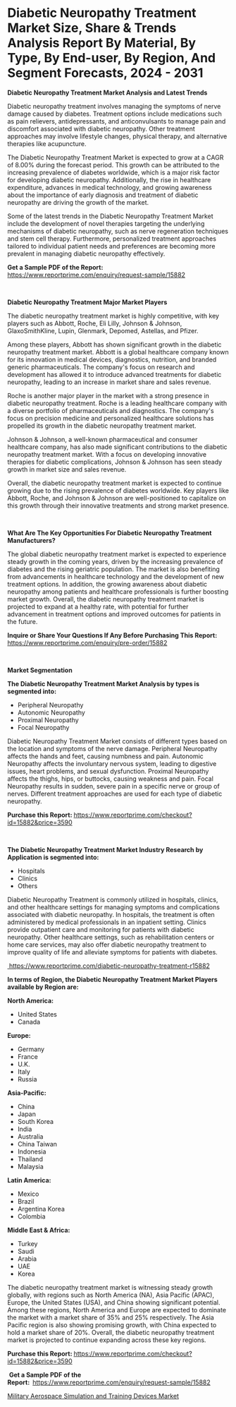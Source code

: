 <p><h1>Diabetic Neuropathy Treatment Market Size, Share & Trends Analysis Report By Material, By Type, By End-user, By Region, And Segment Forecasts, 2024 - 2031</h1></p><p><strong>Diabetic Neuropathy Treatment Market Analysis and Latest Trends</strong></p>
<p><p>Diabetic neuropathy treatment involves managing the symptoms of nerve damage caused by diabetes. Treatment options include medications such as pain relievers, antidepressants, and anticonvulsants to manage pain and discomfort associated with diabetic neuropathy. Other treatment approaches may involve lifestyle changes, physical therapy, and alternative therapies like acupuncture.</p><p>The Diabetic Neuropathy Treatment Market is expected to grow at a CAGR of 8.00% during the forecast period. This growth can be attributed to the increasing prevalence of diabetes worldwide, which is a major risk factor for developing diabetic neuropathy. Additionally, the rise in healthcare expenditure, advances in medical technology, and growing awareness about the importance of early diagnosis and treatment of diabetic neuropathy are driving the growth of the market.</p><p>Some of the latest trends in the Diabetic Neuropathy Treatment Market include the development of novel therapies targeting the underlying mechanisms of diabetic neuropathy, such as nerve regeneration techniques and stem cell therapy. Furthermore, personalized treatment approaches tailored to individual patient needs and preferences are becoming more prevalent in managing diabetic neuropathy effectively.</p></p>
<p><strong>Get a Sample PDF of the Report:&nbsp;</strong> <a href="https://www.reportprime.com/enquiry/request-sample/15882">https://www.reportprime.com/enquiry/request-sample/15882</a></p>
<p>&nbsp;</p>
<p><strong>Diabetic Neuropathy Treatment Major Market Players</strong></p>
<p><p>The diabetic neuropathy treatment market is highly competitive, with key players such as Abbott, Roche, Eli Lilly, Johnson & Johnson, GlaxoSmithKline, Lupin, Glenmark, Depomed, Astellas, and Pfizer.</p><p>Among these players, Abbott has shown significant growth in the diabetic neuropathy treatment market. Abbott is a global healthcare company known for its innovation in medical devices, diagnostics, nutrition, and branded generic pharmaceuticals. The company's focus on research and development has allowed it to introduce advanced treatments for diabetic neuropathy, leading to an increase in market share and sales revenue.</p><p>Roche is another major player in the market with a strong presence in diabetic neuropathy treatment. Roche is a leading healthcare company with a diverse portfolio of pharmaceuticals and diagnostics. The company's focus on precision medicine and personalized healthcare solutions has propelled its growth in the diabetic neuropathy treatment market.</p><p>Johnson & Johnson, a well-known pharmaceutical and consumer healthcare company, has also made significant contributions to the diabetic neuropathy treatment market. With a focus on developing innovative therapies for diabetic complications, Johnson & Johnson has seen steady growth in market size and sales revenue.</p><p>Overall, the diabetic neuropathy treatment market is expected to continue growing due to the rising prevalence of diabetes worldwide. Key players like Abbott, Roche, and Johnson & Johnson are well-positioned to capitalize on this growth through their innovative treatments and strong market presence.</p></p>
<p>&nbsp;</p>
<p><strong>What Are The Key Opportunities For Diabetic Neuropathy Treatment Manufacturers?</strong></p>
<p><p>The global diabetic neuropathy treatment market is expected to experience steady growth in the coming years, driven by the increasing prevalence of diabetes and the rising geriatric population. The market is also benefiting from advancements in healthcare technology and the development of new treatment options. In addition, the growing awareness about diabetic neuropathy among patients and healthcare professionals is further boosting market growth. Overall, the diabetic neuropathy treatment market is projected to expand at a healthy rate, with potential for further advancement in treatment options and improved outcomes for patients in the future.</p></p>
<p><strong>Inquire or Share Your Questions If Any Before Purchasing This Report:</strong> <a href="https://www.reportprime.com/enquiry/pre-order/15882">https://www.reportprime.com/enquiry/pre-order/15882</a></p>
<p>&nbsp;</p>
<p><strong>Market Segmentation</strong></p>
<p><strong>The Diabetic Neuropathy Treatment Market Analysis by types is segmented into:</strong></p>
<p><ul><li>Peripheral Neuropathy</li><li>Autonomic Neuropathy</li><li>Proximal Neuropathy</li><li>Focal Neuropathy</li></ul></p>
<p><p>Diabetic Neuropathy Treatment Market consists of different types based on the location and symptoms of the nerve damage. Peripheral Neuropathy affects the hands and feet, causing numbness and pain. Autonomic Neuropathy affects the involuntary nervous system, leading to digestive issues, heart problems, and sexual dysfunction. Proximal Neuropathy affects the thighs, hips, or buttocks, causing weakness and pain. Focal Neuropathy results in sudden, severe pain in a specific nerve or group of nerves. Different treatment approaches are used for each type of diabetic neuropathy.</p></p>
<p><strong>Purchase this Report:&nbsp;</strong><a href="https://www.reportprime.com/checkout?id=15882&price=3590">https://www.reportprime.com/checkout?id=15882&price=3590</a></p>
<p>&nbsp;</p>
<p><strong>The Diabetic Neuropathy Treatment Market Industry Research by Application is segmented into:</strong></p>
<p><ul><li>Hospitals</li><li>Clinics</li><li>Others</li></ul></p>
<p><p>Diabetic Neuropathy Treatment is commonly utilized in hospitals, clinics, and other healthcare settings for managing symptoms and complications associated with diabetic neuropathy. In hospitals, the treatment is often administered by medical professionals in an inpatient setting. Clinics provide outpatient care and monitoring for patients with diabetic neuropathy. Other healthcare settings, such as rehabilitation centers or home care services, may also offer diabetic neuropathy treatment to improve quality of life and alleviate symptoms for patients with diabetes.</p></p>
<p><a href="https://www.reportprime.com/diabetic-neuropathy-treatment-r15882">&nbsp;https://www.reportprime.com/diabetic-neuropathy-treatment-r15882</a></p>
<p><strong>In terms of Region, the Diabetic Neuropathy Treatment Market Players available by Region are:</strong></p>
<p>
    <p> <strong> North America: </strong>
        <ul>
            <li>United States</li>
            <li>Canada</li>
        </ul>
        </p> 
    <p> <strong> Europe: </strong>
        <ul>
            <li>Germany</li>
            <li>France</li>
            <li>U.K.</li>
            <li>Italy</li>
            <li>Russia</li>
        </ul>
        </p> 
    <p> <strong> Asia-Pacific: </strong>
        <ul>
            <li>China</li>
            <li>Japan</li>
            <li>South Korea</li>
            <li>India</li>
            <li>Australia</li>
            <li>China Taiwan</li>
            <li>Indonesia</li>
            <li>Thailand</li>
            <li>Malaysia</li>
        </ul>
        </p> 
    <p> <strong> Latin America: </strong>
        <ul>
            <li>Mexico</li>
            <li>Brazil</li>
            <li>Argentina Korea</li>
            <li>Colombia</li>
        </ul>
        </p> 
    <p> <strong> Middle East & Africa: </strong>
        <ul>
            <li>Turkey</li>
            <li>Saudi</li>
            <li>Arabia</li>
            <li>UAE</li>
            <li>Korea</li>
        </ul>
    </p>
    </p>
<p><p>The diabetic neuropathy treatment market is witnessing steady growth globally, with regions such as North America (NA), Asia Pacific (APAC), Europe, the United States (USA), and China showing significant potential. Among these regions, North America and Europe are expected to dominate the market with a market share of 35% and 25% respectively. The Asia Pacific region is also showing promising growth, with China expected to hold a market share of 20%. Overall, the diabetic neuropathy treatment market is projected to continue expanding across these key regions.</p></p>
<p><strong>Purchase this Report: </strong><a href="https://www.reportprime.com/checkout?id=15882&price=3590">https://www.reportprime.com/checkout?id=15882&price=3590</a></p>
<p>&nbsp;<strong>Get a Sample PDF of the Report:&nbsp;&nbsp;</strong><a href="https://www.reportprime.com/enquiry/request-sample/15882">https://www.reportprime.com/enquiry/request-sample/15882</a></p>
<p><strong></strong></p>
<p><p><a href="https://www.linkedin.com/pulse/d-military-aerospace-simulation-training-devices-market-1098e?trackingId=lz5CNU56RsCWco%2BB%2B1FxQw%3D%3D">Military Aerospace Simulation and Training Devices Market</a></p></p>